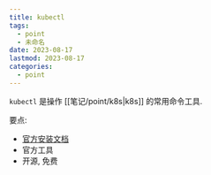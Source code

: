 ```yaml
---
title: kubectl
tags:
  - point
  - 未命名
date: 2023-08-17
lastmod: 2023-08-17
categories:
  - point
---
```


`kubectl` 是操作 [[笔记/point/k8s|k8s]] 的常用命令工具.

要点:

- [官方安装文档](https://kubernetes.io/docs/tasks/tools/install-kubectl-linux/)
- 官方工具
- 开源, 免费
